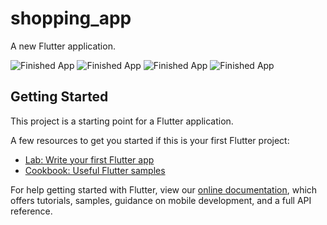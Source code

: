 # shopping_app

A new Flutter application.

![Finished App](https://github.com/ra299/Food_Buy_Flutter_App/blob/master/IMG_20210319_131730.jpg?raw=true)
![Finished App](https://github.com/ra299/Food_Buy_Flutter_App/blob/master/IMG_20210319_131753.jpg?raw=true)
![Finished App](https://github.com/ra299/Food_Buy_Flutter_App/blob/master/IMG_20210319_131809.jpg?raw=true)
![Finished App](https://github.com/ra299/Food_Buy_Flutter_App/blob/master/IMG_20210319_131825.jpg?raw=true)


## Getting Started

This project is a starting point for a Flutter application.

A few resources to get you started if this is your first Flutter project:

- [Lab: Write your first Flutter app](https://flutter.dev/docs/get-started/codelab)
- [Cookbook: Useful Flutter samples](https://flutter.dev/docs/cookbook)

For help getting started with Flutter, view our
[online documentation](https://flutter.dev/docs), which offers tutorials,
samples, guidance on mobile development, and a full API reference.
